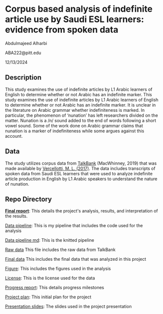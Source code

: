 # Corpus based analysis of indefinite article use by Saudi ESL learners: evidence from spoken data

Abdulmajeed Alharbi

ABA222\@pitt.edu

12/13/2024

## Description

This study examines the use of indefinite articles by L1 Arabic learners of English to determine whether or not Arabic has an indefinite marker. This study examines the use of indefinite articles by L1 Arabic learners of English to determine whether or not Arabic has an indefinite marker. It is unclear in the literature on Arabic grammar whether indefiniteness is marked. In particular, the phenomenon of ‘nunation’ has left researchers divided on the matter. Nunation is a /n/ sound added to the end of words following a short vowel sound. Some of the work done on Arabic grammar claims that nunation is a marker of indefiniteness while some argues against this account.

## Data

The study utilizes corpus data from [TalkBank](https://slabank.talkbank.org/access/English/Vercellotti.html) (MacWhinney, 2019) that was made available by [Vercellotti, M. L. (2017)](https://slabank.talkbank.org/access/0docs/Vercellotti2017.pdf). The data includes transcripts of spoken data from Saudi ESL learners that were used to analyze indefinite article production in English by L1 Arabic speakers to understand the nature of nunation.

## Repo Directory

[**Final report**](final_report.md): This details the project's analysis, results, and interpretation of the results.

[Data pipeline](Data_pipeline.Rmd): This is my pipeline that includes the code used for the analysis

[Data pipeline md](Data_pipeline.md): This is the knitted pipeline

[Raw data](data/Vercellotti) This file includes the raw data from TalkBank

[Final data](data/Final_data) This includes the final data that was analyzed in this project

[Figure](figures): This includes the figures used in the analysis

[License](LICENSE.md): This is the license used for the data

[Progress report](progress_report.md): This details progress milestones

[Project plan](project_plan.md): This initial plan for the project

[Presentation slides](Presentation.pdf): The slides used in the project presentation

### 

### 

